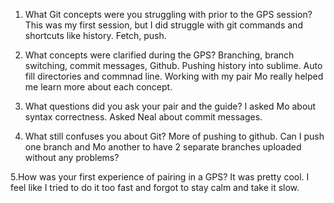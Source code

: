    1. What Git concepts were you struggling with prior to the GPS session?
   This was my first session, but I did struggle with git commands and shortcuts like history. Fetch, push. 

   2. What concepts were clarified during the GPS?
   Branching, branch switching, commit messages, Github. Pushing history into sublime. Auto fill directories and commnad line. Working with my pair Mo really helped me learn more about each concept. 

   3. What questions did you ask your pair and the guide?
   I asked Mo about syntax correctness. Asked Neal about 
   commit messages. 

   4. What still confuses you about Git?
   More of pushing to github. Can I push one branch and Mo 
   another to have 2 separate branches uploaded without any problems?


   5.How was your first experience of pairing in a GPS?
   It was pretty cool. I feel like I tried to do it too fast
   and forgot to stay calm and take it slow. 